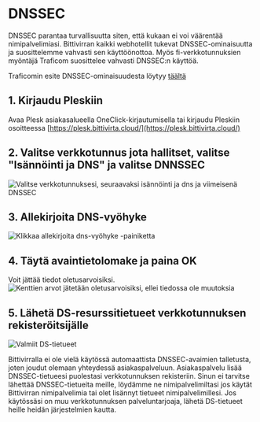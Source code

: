 # DNSSEC
DNSSEC parantaa turvallisuutta siten, että kukaan ei voi väärentää nimipalvelimiasi. Bittivirran kaikki webhotellit tukevat DNSSEC-ominaisuutta ja suosittelemme vahvasti sen käyttöönottoa. Myös fi-verkkotunnuksien myöntäjä Traficom suosittelee vahvasti DNSSEC:n käyttöä.

Traficomin esite DNSSEC-ominaisuudesta löytyy [täältä](https://www.traficom.fi/sites/default/files/media/file/DNSSec_uusi.pdf)

## 1. Kirjaudu Pleskiin​
Avaa Plesk asiakasalueella OneClick-kirjautumisella tai kirjaudu Pleskiin osoitteessa [https://plesk.bittivirta.cloud/](https://plesk.bittivirta.cloud/)

## 2. Valitse verkkotunnus jota hallitset, valitse "Isännöinti ja DNS" ja valitse DNNSSEC​
![Valitse verkkotunnuksesi, seuraavaksi isännöinti ja dns ja viimeisenä DNSSEC](https://cdn.bittivirta.fi/docimg/fi/web/dnssec/go-to-dnssec.png)

## 3. Allekirjoita DNS-vyöhyke​
![Klikkaa allekirjoita dns-vyöhyke -painiketta](https://cdn.bittivirta.fi/docimg/fi/web/dnssec/sign.png)

## 4. Täytä avaintietolomake ja paina OK​
Voit jättää tiedot oletusarvoisiksi.
![Kenttien arvot jätetään oletusarvoisiksi, ellei tiedossa ole muutoksia](https://cdn.bittivirta.fi/docimg/fi/web/dnssec/form.png)

## 5. Lähetä DS-resurssitietueet verkkotunnuksen rekisteröitsijälle​
![Valmiit DS-tietueet](https://cdn.bittivirta.fi/docimg/fi/web/dnssec/done.png)

Bittivirralla ei ole vielä käytössä automaattista DNSSEC-avaimien talletusta, joten joudut olemaan yhteydessä asiakaspalveluun. Asiakaspalvelu lisää DNSSEC-tietueesi puolestasi verkkotunnuksen rekisteriin. Sinun ei tarvitse lähettää DNSSEC-tietueita meille, löydämme ne nimipalvelimiltasi jos käytät Bittivirran nimipalvelimia tai olet lisännyt tietueet nimipalvelimillesi. Jos käytössäsi on muu verkkotunnuksen palveluntarjoaja, lähetä DS-tietueet heille heidän järjestelmien kautta.